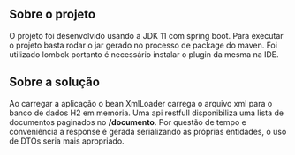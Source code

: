 
## **Sobre o projeto**

O projeto foi desenvolvido usando a JDK 11 com spring boot.  Para executar o projeto basta rodar o jar gerado no processo de package do maven.
Foi utilizado lombok portanto é necessário instalar o plugin da mesma na IDE. 

## **Sobre a solução**

Ao carregar a aplicação o bean XmlLoader carrega o arquivo xml para o banco de dados H2 em memória.  Uma api restfull disponibiliza uma lista de documentos paginados no **/documento**.
Por questão de tempo e conveniência a response é gerada serializando as próprias entidades, o uso de DTOs seria mais apropriado.
